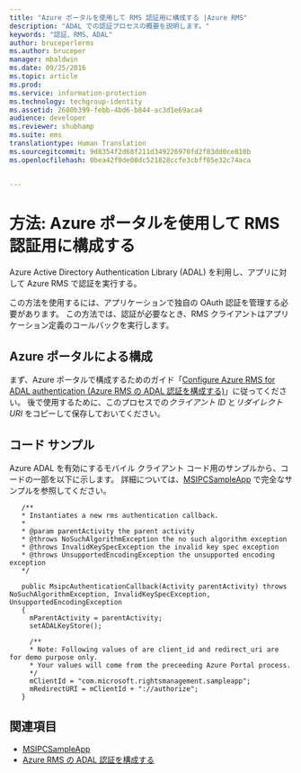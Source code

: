 ```yaml
---
title: "Azure ポータルを使用して RMS 認証用に構成する |Azure RMS"
description: "ADAL での認証プロセスの概要を説明します。"
keywords: "認証、RMS、ADAL"
author: bruceperlerms
ms.author: bruceper
manager: mbaldwin
ms.date: 09/25/2016
ms.topic: article
ms.prod: 
ms.service: information-protection
ms.technology: techgroup-identity
ms.assetid: 2680b399-febb-4bd6-b844-ac3d1e69aca4
audience: developer
ms.reviewer: shubhamp
ms.suite: ems
translationtype: Human Translation
ms.sourcegitcommit: 9d8354f2d68f211d349226970fd2f83dd0ce810b
ms.openlocfilehash: 0bea42f0de08dc521828ccfe3cbff85e32c74aca


---
```


# <a name="how-to-use-azure-portal-to-configure-for-rms-authentication"></a>方法: Azure ポータルを使用して RMS 認証用に構成する

Azure Active Directory Authentication Library (ADAL) を利用し、アプリに対して Azure RMS で認証を実行する。

この方法を使用するには、アプリケーションで独自の OAuth 認証を管理する必要があります。 この方法では、認証が必要なとき、RMS クライアントはアプリケーション定義のコールバックを実行します。

## <a name="configure-via-azure-portal"></a>Azure ポータルによる構成
まず、Azure ポータルで構成するためのガイド「[Configure Azure RMS for ADAL authentication (Azure RMS の ADAL 認証を構成する)](adal-auth.md)」に従ってください。 後で使用するために、このプロセスでの*クライアント ID* と*リダイレクト URI* をコピーして保存しておいてください。

## <a name="code-sample"></a>コード サンプル
Azure ADAL を有効にするモバイル クライアント コード用のサンプルから、コードの一部を以下に示します。 詳細については、[MSIPCSampleApp](https://github.com/AzureAD/rms-sdk-ui-for-android/tree/master/samples/MsipcSampleApp) で完全なサンプルを参照してください。

       /**
       * Instantiates a new rms authentication callback.
       *
       * @param parentActivity the parent activity
       * @throws NoSuchAlgorithmException the no such algorithm exception
       * @throws InvalidKeySpecException the invalid key spec exception
       * @throws UnsupportedEncodingException the unsupported encoding exception
       */

       public MsipcAuthenticationCallback(Activity parentActivity) throws NoSuchAlgorithmException, InvalidKeySpecException, UnsupportedEncodingException
       {
         mParentActivity = parentActivity;
         setADALKeyStore();

         /**
         * Note: Following values of are client_id and redirect_uri are for demo purpose only.
         * Your values will come from the preceeding Azure Portal process.
         */
         mClientId = "com.microsoft.rightsmanagement.sampleapp";
         mRedirectURI = mClientId + "://authorize";
       }


## <a name="related-topics"></a>関連項目

- [MSIPCSampleApp](https://github.com/AzureAD/rms-sdk-ui-for-android/tree/master/samples/MsipcSampleApp)
- [Azure RMS の ADAL 認証を構成する](adal-auth.md)



<!--HONumber=Nov16_HO2-->


